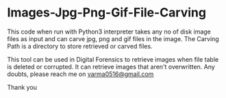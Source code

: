 # Images-Jpg-Png-Gif-File-Carving




This code when run with Python3 interpreter takes any no of disk image files as input and can carve jpg, png and gif files in the image. The Carving Path is a 
directory to store retrieved or carved files. 

This tool can be used in Digital Forensics to retrieve images when file table is deleted or corrupted. It can retrieve images that aren't overwritten. 
Any doubts, please reach me on varma0516@gmail.com


Thank you
